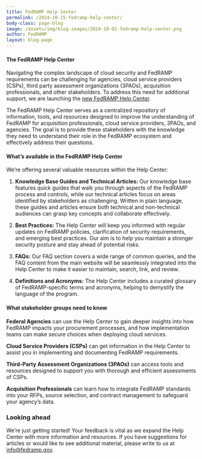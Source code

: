 ```yaml
---
title: FedRAMP Help Center
permalink: /2024-10-15-fedramp-help-center/
body-class: page-blog
image: /assets/img/blog-images/2024-10-01-fedramp-help-center.png
author: FedRAMP
layout: blog-page
---
```

<h4>The FedRAMP Help Center</h4>

Navigating the complex landscape of cloud security and FedRAMP requirements can be challenging for agencies, cloud service providers (CSPs), third party assessment organizations (3PAOs), acquisition professionals, and other stakeholders. To address this need for additional support, we are launching the <a href="https://help.fedramp.gov/hc/en-us" target="_blank" rel="noopener noreferrer">new FedRAMP Help Center</a>.

The FedRAMP Help Center serves as a centralized repository of information, tools, and resources designed to improve the understanding of FedRAMP for acquisition professionals, cloud service providers, 3PAOs, and agencies. The goal is to provide these stakeholders  with the knowledge they need to understand their role in the FedRAMP ecosystem and effectively address their questions.

<h4>What’s available in the FedRAMP Help Center</h4>

We’re offering several valuable resources within the Help Center:

1. **Knowledge Base Guides and Technical Articles:** Our knowledge base features quick guides that walk you through aspects of the FedRAMP process and controls, while our technical articles focus on areas identified by stakeholders as challenging. Written in plain language, these guides and articles ensure both technical and non-technical audiences can grasp key concepts and collaborate effectively.

2. **Best Practices:** The Help Center will keep you informed with regular updates on FedRAMP policies, clarification of security requirements, and emerging best practices. Our aim is to help you maintain a stronger security posture and stay ahead of potential risks.

3. **FAQs:** Our FAQ section covers a wide range of common queries, and the FAQ content from the main website will be seamlessly integrated into the Help Center to make it easier to maintain, search, link, and review.

4. **Definitions and Acronyms:** The Help Center includes a curated glossary of FedRAMP-specific  terms and acronyms, helping to demystify the language of the program.

<h4>What stakeholder groups need to know</h4>

**Federal Agencies** can use the Help Center to gain deeper insights into how FedRAMP impacts your procurement processes, and how implementation teams can make secure choices when deploying cloud services.

**Cloud Service Providers (CSPs)** can get information in the Help Center to assist you in implementing and documenting FedRAMP requirements.

**Third-Party Assessment Organizations (3PAOs)** can access tools and resources designed to support you with thorough and efficient assessments of CSPs.

**Acquisition Professionals** can learn how to integrate FedRAMP standards into your RFPs, source selection, and contract management to safeguard your agency’s data.

<h3>Looking ahead</h3>

We’re just getting started! Your feedback is vital as we expand the Help Center with more information and resources. If you have suggestions for articles or would like to see additional material, please write to us at <a href="mailto:info@fedramp.gov">info@fedramp.gov</a>.



